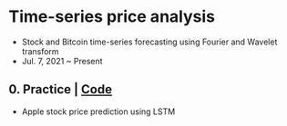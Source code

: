 # Time-series price analysis
- Stock and Bitcoin time-series forecasting using Fourier and Wavelet transform
- Jul. 7, 2021 ~ Present

## 0. Practice | [Code](https://github.com/OH-Seoyoung/Time-series_price_analysis/tree/master/Practice)  
- Apple stock price prediction using LSTM
